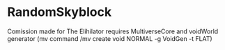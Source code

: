 # RandomSkyblock
Comission made for The Elihilator
requires MultiverseCore and voidWorld generator (mv command /mv create void NORMAL -g VoidGen -t FLAT)
